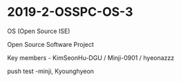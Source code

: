 # 2019-2-OSSPC-OS-3
OS (Open Source ISE)

Open Source Software Project

Key members - KimSeonHu-DGU / Minji-0901 / hyeonazzz

push test -minji, Kyounghyeon